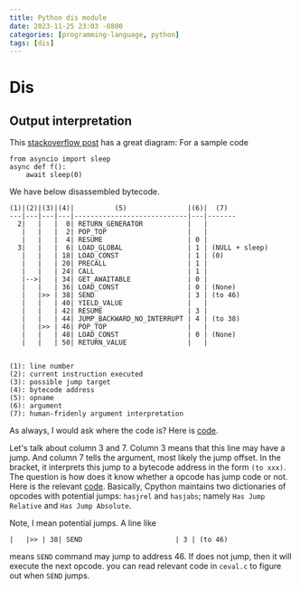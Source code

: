 ```yaml
---
title: Python dis module
date: 2023-11-25 23:03 -0800
categories: [programming-language, python]
tags: [dis]
---
```


# Dis

## Output interpretation

This [stackoverflow post](https://stackoverflow.com/a/47529318/3183330) has a
great diagram: For a sample code

```
from asyncio import sleep
async def f():
    await sleep(0)

```

We have below disassembled bytecode.

```
(1)|(2)|(3)|(4)|          (5)               |(6)|  (7)
---|---|---|---|----------------------------|---|-------
  2|   |   |  0| RETURN_GENERATOR           |   |
   |   |   |  2| POP_TOP                    |   |
   |   |   |  4| RESUME                     | 0 |
  3|   |   |  6| LOAD_GLOBAL                | 1 | (NULL + sleep)
   |   |   | 18| LOAD_CONST                 | 1 | (0)
   |   |   | 20| PRECALL                    | 1 |
   |   |   | 24| CALL                       | 1 |
   |-->|   | 34| GET_AWAITABLE              | 0 |
   |   |   | 36| LOAD_CONST                 | 0 | (None)
   |   |>> | 38| SEND                       | 3 | (to 46)
   |   |   | 40| YIELD_VALUE                |   |
   |   |   | 42| RESUME                     | 3 |
   |   |   | 44| JUMP_BACKWARD_NO_INTERRUPT | 4 | (to 38)
   |   |>> | 46| POP_TOP                    |   |
   |   |   | 48| LOAD_CONST                 | 0 | (None)
   |   |   | 50| RETURN_VALUE               |   |


(1): line number
(2): current instruction executed
(3): possible jump target
(4): bytecode address
(5): opname
(6): argument
(7): human-fridenly argument interpretation
```

As always, I would ask where the code is? Here is
[code](https://github.com/python/cpython/blob/38882d97b35c667ac3d937d82b3d024698e4396a/Lib/dis.py#L292).

Let's talk about column 3 and 7. Column 3 means that this line may have a jump.
And column 7 tells the argument, most likely the jump offset. In the bracket,
it interprets this jump to a bytecode address in the form `(to xxx)`. The
question is how does it know whether a opcode has jump code or not. Here is the
relevant
[code](https://github.com/python/cpython/blob/38882d97b35c667ac3d937d82b3d024698e4396a/Lib/dis.py#L453).
Basically, Cpython maintains two dictionaries of opcodes with potential jumps:
`hasjrel` and `hasjabs`; namely `Has Jump Relative` and `Has Jump Absolute`.

Note, I mean potential jumps. A line like

```
|   |>> | 38| SEND                       | 3 | (to 46)
```

means `SEND` command may jump to address 46. If does not jump, then it will
execute the next opcode. you can read relevant code in `ceval.c` to figure out
when `SEND` jumps.
